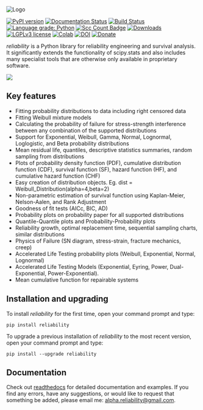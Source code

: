 ![Logo](https://raw.githubusercontent.com/MatthewReid854/reliability/master/docs/images/logo.png)

[![PyPI version](https://img.shields.io/pypi/v/reliability?color=brightgreen&logo=Python&logoColor=white&label=PyPI%20package)](https://pypi.org/project/reliability/)
[![Documentation Status](https://img.shields.io/readthedocs/reliability/latest.svg?logo=read%20the%20docs&logoColor=white&label=Docs&version=latest)](http://reliability.readthedocs.io/?badge=latest)
[![Build Status](https://img.shields.io/travis/MatthewReid854/reliability/master?logo=travis&label=Travis%20CI)](https://travis-ci.com/github/MatthewReid854/reliability)
[![Language grade: Python](https://img.shields.io/lgtm/grade/python/g/MatthewReid854/reliability.svg?logo=lgtm&logoWidth=18)](https://lgtm.com/projects/g/MatthewReid854/reliability/context:python)
[![Scc Count Badge](https://sloc.xyz/github/MatthewReid854/reliability/?category=code)](https://github.com/MatthewReid854/reliability/)
[![Downloads](https://img.shields.io/pypi/dm/reliability?color=brightgreen&logo=Docusign&logoColor=white&label=PyPI%20downloads)](https://pypistats.org/packages/reliability)
[![LGPLv3 license](https://img.shields.io/badge/License-LGPLv3-blue.svg?logo=GNU&logoColor=white)](https://www.gnu.org/licenses/lgpl-3.0.txt)
[![Colab](https://colab.research.google.com/assets/colab-badge.svg)](https://colab.research.google.com/github/MatthewReid854/reliability/blob/master/notebooks/Intro2.ipynb)
[![DOI](https://img.shields.io/badge/DOI-10.5281/zenodo.3937999-blue.svg?logo=Buffer&logoColor=white)](https://doi.org/10.5281/zenodo.3937999)
[![Donate](https://img.shields.io/badge/Donate-$$$-blueviolet.svg?logo=paypal)](https://reliability.readthedocs.io/en/latest/How%20to%20donate%20to%20the%20project.html)

*reliability* is a Python library for reliability engineering and survival analysis. It significantly extends the functionality of scipy.stats and also includes many specialist tools that are otherwise only available in proprietary software.

![](https://raw.githubusercontent.com/MatthewReid854/reliability/master/docs/images/readme_image_V2.png)

## Key features
- Fitting probability distributions to data including right censored data
- Fitting Weibull mixture models
- Calculating the probability of failure for stress-strength interference between any combination of the supported distributions
- Support for Exponential, Weibull, Gamma, Normal, Lognormal, Loglogistic, and Beta probability distributions
- Mean residual life, quantiles, descriptive statistics summaries, random sampling from distributions
- Plots of probability density function (PDF), cumulative distribution function (CDF), survival function (SF), hazard function (HF), and cumulative hazard function (CHF)
- Easy creation of distribution objects. Eg. dist = Weibull_Distribution(alpha=4,beta=2)
- Non-parametric estimation of survival function using Kaplan-Meier, Nelson-Aalen, and Rank Adjustment
- Goodness of fit tests (AICc, BIC, AD)
- Probability plots on probability paper for all supported distributions
- Quantile-Quantile plots and Probability-Probability plots
- Reliability growth, optimal replacement time, sequential sampling charts, similar distributions
- Physics of Failure (SN diagram, stress-strain, fracture mechanics, creep)
- Accelerated Life Testing probability plots (Weibull, Exponential, Normal, Lognormal)
- Accelerated Life Testing Models (Exponential, Eyring, Power, Dual-Exponential, Power-Exponential).
- Mean cumulative function for repairable systems

## Installation and upgrading

To install *reliability* for the first time, open your command prompt and type:

```
pip install reliability
```

To upgrade a previous installation of *reliability* to the most recent version, open your command prompt and type:

```
pip install --upgrade reliability
```

## Documentation
Check out [readthedocs](https://reliability.readthedocs.io/en/latest/) for detailed documentation and examples.
If you find any errors, have any suggestions, or would like to request that something be added, please email me: alpha.reliability@gmail.com.
